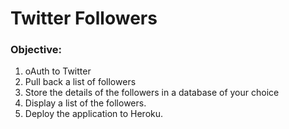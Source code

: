 # Twitter Followers


### Objective:
1. oAuth to Twitter
2. Pull back a list of followers
3. Store the details of the followers in a database of your choice
4. Display a list of the followers.
5. Deploy the application to Heroku.
